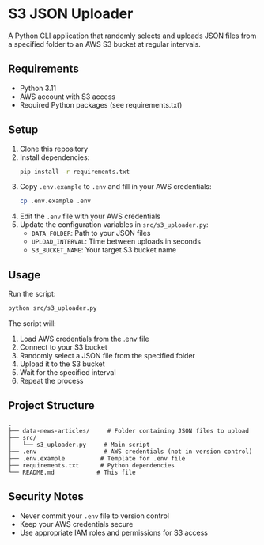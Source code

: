 # S3 JSON Uploader

A Python CLI application that randomly selects and uploads JSON files from a specified folder to an AWS S3 bucket at regular intervals.

## Requirements

- Python 3.11
- AWS account with S3 access
- Required Python packages (see requirements.txt)

## Setup

1. Clone this repository
2. Install dependencies:
   ```bash
   pip install -r requirements.txt
   ```
3. Copy `.env.example` to `.env` and fill in your AWS credentials:
   ```bash
   cp .env.example .env
   ```
4. Edit the `.env` file with your AWS credentials
5. Update the configuration variables in `src/s3_uploader.py`:
   - `DATA_FOLDER`: Path to your JSON files
   - `UPLOAD_INTERVAL`: Time between uploads in seconds
   - `S3_BUCKET_NAME`: Your target S3 bucket name

## Usage

Run the script:

```bash
python src/s3_uploader.py
```

The script will:

1. Load AWS credentials from the .env file
2. Connect to your S3 bucket
3. Randomly select a JSON file from the specified folder
4. Upload it to the S3 bucket
5. Wait for the specified interval
6. Repeat the process

## Project Structure

```
.
├── data-news-articles/     # Folder containing JSON files to upload
├── src/
│   └── s3_uploader.py     # Main script
├── .env                   # AWS credentials (not in version control)
├── .env.example          # Template for .env file
├── requirements.txt      # Python dependencies
└── README.md            # This file
```

## Security Notes

- Never commit your `.env` file to version control
- Keep your AWS credentials secure
- Use appropriate IAM roles and permissions for S3 access
